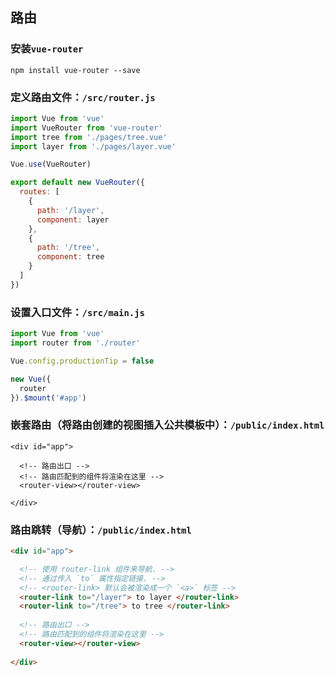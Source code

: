 
## 路由

### 安装```vue-router```

```
npm install vue-router --save
```

### 定义路由文件：```/src/router.js```

```javascript
import Vue from 'vue'
import VueRouter from 'vue-router'
import tree from './pages/tree.vue'
import layer from './pages/layer.vue'

Vue.use(VueRouter)

export default new VueRouter({
  routes: [
    {
      path: '/layer',
      component: layer
    },
    {
      path: '/tree',
      component: tree
    }
  ]
})
```

### 设置入口文件：```/src/main.js```

```javascript
import Vue from 'vue'
import router from './router'

Vue.config.productionTip = false

new Vue({
  router
}).$mount('#app')
```

### 嵌套路由（将路由创建的视图插入公共模板中）：```/public/index.html```

```
<div id="app">

  <!-- 路由出口 -->
  <!-- 路由匹配到的组件将渲染在这里 -->
  <router-view></router-view>
  
</div>
```

### 路由跳转（导航）：```/public/index.html```

```html
<div id="app">

  <!-- 使用 router-link 组件来导航. -->
  <!-- 通过传入 `to` 属性指定链接. -->
  <!-- <router-link> 默认会被渲染成一个 `<a>` 标签 -->
  <router-link to="/layer"> to layer </router-link>
  <router-link to="/tree"> to tree </router-link>
  
  <!-- 路由出口 -->
  <!-- 路由匹配到的组件将渲染在这里 -->
  <router-view></router-view>
  
</div>
```